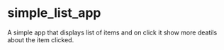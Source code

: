 # simple_list_app
 A simple app that displays list of items and on click it show more deatils about the item clicked.
